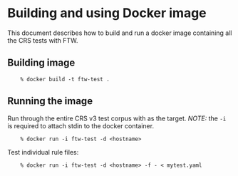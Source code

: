 # Building and using Docker image

This document describes how to build and run a docker image containing
all the CRS tests with FTW.

## Building image

```
	% docker build -t ftw-test .
```

## Running the image

Run through the entire CRS v3 test corpus with <hostname> as the target. *NOTE:* the `-i` is required to attach stdin to the docker container.

```
	% docker run -i ftw-test -d <hostname>
```

Test individual rule files:

```
	% docker run -i ftw-test -d <hostname> -f - < mytest.yaml
```
